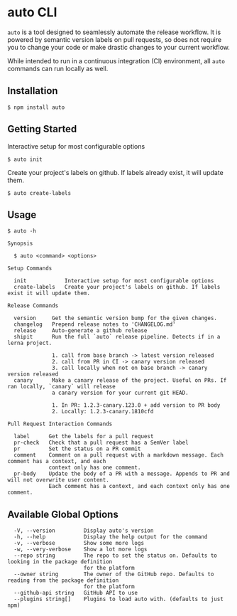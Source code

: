 # auto CLI

`auto` is a tool designed to seamlessly automate the release workflow. It is powered by semantic version labels on pull requests, so does not require you to change your code or make drastic changes to your current workflow. 

While intended to run in a continuous integration (CI) environment, all `auto` commands can run locally as well.

## Installation
```
$ npm install auto
```

## Getting Started
Interactive setup for most configurable options
```
$ auto init
```
Create your project's labels on github. If labels already exist, it will update them.
```
$ auto create-labels
```

## Usage

```
$ auto -h

Synopsis

  $ auto <command> <options>

Setup Commands

  init            Interactive setup for most configurable options
  create-labels   Create your project's labels on github. If labels exist it will update them.

Release Commands

  version     Get the semantic version bump for the given changes.
  changelog   Prepend release notes to 'CHANGELOG.md'
  release     Auto-generate a github release
  shipit      Run the full `auto` release pipeline. Detects if in a lerna project.

              1. call from base branch -> latest version released
              2. call from PR in CI -> canary version released
              3. call locally when not on base branch -> canary version released
  canary      Make a canary release of the project. Useful on PRs. If ran locally, `canary` will release  
              a canary version for your current git HEAD.

              1. In PR: 1.2.3-canary.123.0 + add version to PR body
              2. Locally: 1.2.3-canary.1810cfd

Pull Request Interaction Commands

  label      Get the labels for a pull request
  pr-check   Check that a pull request has a SemVer label
  pr         Set the status on a PR commit
  comment    Comment on a pull request with a markdown message. Each comment has a context, and each                 
             context only has one comment.
  pr-body    Update the body of a PR with a message. Appends to PR and will not overwrite user content.              
             Each comment has a context, and each context only has one comment.
```

## Available Global Options
```
  -V, --version         Display auto's version
  -h, --help            Display the help output for the command
  -v, --verbose         Show some more logs
  -w, --very-verbose    Show a lot more logs
  --repo string         The repo to set the status on. Defaults to looking in the package definition
                        for the platform
  --owner string        The owner of the GitHub repo. Defaults to reading from the package definition
                        for the platform
  --github-api string   GitHub API to use
  --plugins string[]    Plugins to load auto with. (defaults to just npm)
```

